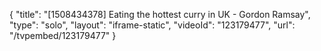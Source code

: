 {
    "title": "[1508434378] Eating the hottest curry in UK - Gordon Ramsay",
    "type": "solo",
    "layout": "iframe-static",
    "videoId": "123179477",
    "url": "\/tvpembed\/123179477"
}